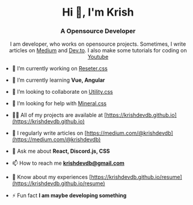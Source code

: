 <h1 align="center">Hi 👋, I'm Krish</h1>

<h3 align="center">A Opensource Developer</h3>

<p align="center">I am developer, who works on opensource projects. Sometimes, I write articles on <a href="https://medium.com/@krishdevdb">Medium</a> and <a href="https://dev.to/krishdevdb">Dev.to</a>. I also make some tutorials for coding on <a href="">Youtube</a> </p>

- 🔭 I’m currently working on [Reseter.css](https://github.com/krishdevdb/reseter.css)

- 🌱 I’m currently learning **Vue, Angular**

- 👯 I’m looking to collaborate on [Utility.css](https://github.com/krishdevdb/utility.css)

- 🤝 I’m looking for help with [Mineral.css](https://github.com/krishdevdb/mineral.css)

- 👨‍💻 All of my projects are available at [https://krishdevdb.github.io](https://krishdevdb.github.io)

- 📝 I regularly write articles on [https://medium.com/@krishdevdb](https://medium.com/@krishdevdb)

- 💬 Ask me about **React, Discord.js, CSS**

- 📫 How to reach me **krishdevdb@gmail.com**

- 📄 Know about my experiences [https://krishdevdb.github.io/resume](https://krishdevdb.github.io/resume)

- ⚡ Fun fact **I am __maybe__ developing something**

